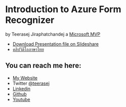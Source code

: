 
# Introduction to Azure Form Recognizer

by Teerasej Jiraphatchandej
a [Microsoft MVP](https://mvp.microsoft.com/en-us/PublicProfile/5002650?fullName=Teerasej%20Jiraphatchandej)

- [Download Presentation file on Slideshare](https://www.slideshare.net/greendog/net-conference-2020-introduction-to-azure-form-recognizer)
- [คลิปวิดีโอภาษาไทย](https://youtu.be/XWOCAwEEW-E)

## You can reach me here:

- [My Website](https://www.nextflow.in.th)
- Twitter [@teerasej](https://twitter.com/teerasej)
- [Linkedin](https://www.linkedin.com/in/teerasej/)
- [Github](https://github.com/teerasej)
- [Youtube](https://www.youtube.com/user/teerasej)